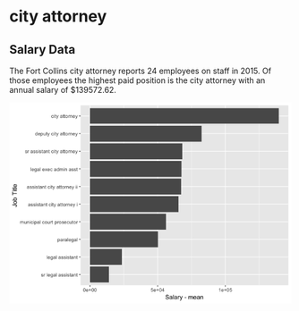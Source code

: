 city attorney
================

Salary Data
-----------

The Fort Collins city attorney reports 24 employees on staff in 2015. Of those employees the highest paid position is the city attorney with an annual salary of $139572.62.

![](../analysis/cityattorney_files/figure-markdown_github/unnamed-chunk-1-1.png)
